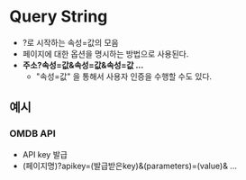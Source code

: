 # Query String

- ?로 시작하는 속성=값의 모음
- 페이지에 대한 옵션을 명시하는 방법으로 사용된다.
- **주소?속성=값&속성=값&속성=값 ...**
  - "속성=값" 을 통해서 사용자 인증을 수행할 수도 있다.

## 예시

### OMDB API

- API key 발급
- (페이지명)?apikey=(발급받은key)&(parameters)=(value)& ...

